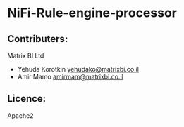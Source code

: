 # NiFi-Rule-engine-processor


## Contributers:
Matrix BI Ltd

 * Yehuda Korotkin <yehudako@matrixbi.co.il>
 * Amir Mamo <amirmam@matrixbi.co.il>

## Licence:
Apache2

